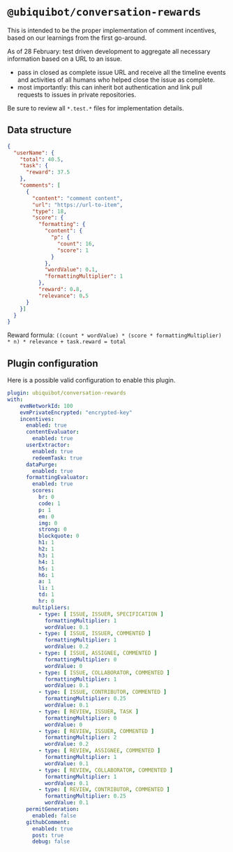 # `@ubiquibot/conversation-rewards`

This is intended to be the proper implementation of comment incentives, based on our learnings from the first go-around. 

As of 28 February: test driven development to aggregate all necessary information based on a URL to an issue. 
- pass in closed as complete issue URL and receive all the timeline events and activities of all humans who helped close the issue as complete. 
- most importantly: this can inherit bot authentication and link pull requests to issues in private repositories. 

Be sure to review all `*.test.*` files for implementation details. 

## Data structure

```json
{
  "userName": {
    "total": 40.5,
    "task": {
      "reward": 37.5
    },
    "comments": [
      {
        "content": "comment content",
        "url": "https://url-to-item",
        "type": 18,
        "score": {
          "formatting": {
            "content": {
              "p": {
                "count": 16,
                "score": 1
              }
            },
            "wordValue": 0.1,
            "formattingMultiplier": 1
          },
          "reward": 0.8,
          "relevance": 0.5
      }
    }]
  }
}
```

Reward formula: `((count * wordValue) * (score * formattingMultiplier) * n) * relevance + task.reward = total`

## Plugin configuration

Here is a possible valid configuration to enable this plugin.


```yaml
plugin: ubiquibot/conversation-rewards
with:
    evmNetworkId: 100
    evmPrivateEncrypted: "encrypted-key"
    incentives:
      enabled: true
      contentEvaluator:
        enabled: true
      userExtractor:
        enabled: true
        redeemTask: true
      dataPurge:
        enabled: true
      formattingEvaluator:
        enabled: true
        scores:
          br: 0
          code: 1
          p: 1
          em: 0
          img: 0
          strong: 0
          blockquote: 0
          h1: 1
          h2: 1
          h3: 1
          h4: 1
          h5: 1
          h6: 1
          a: 1
          li: 1
          td: 1
          hr: 0
        multipliers:
          - type: [ ISSUE, ISSUER, SPECIFICATION ]
            formattingMultiplier: 1
            wordValue: 0.1
          - type: [ ISSUE, ISSUER, COMMENTED ]
            formattingMultiplier: 1
            wordValue: 0.2
          - type: [ ISSUE, ASSIGNEE, COMMENTED ]
            formattingMultiplier: 0
            wordValue: 0
          - type: [ ISSUE, COLLABORATOR, COMMENTED ]
            formattingMultiplier: 1
            wordValue: 0.1
          - type: [ ISSUE, CONTRIBUTOR, COMMENTED ]
            formattingMultiplier: 0.25
            wordValue: 0.1
          - type: [ REVIEW, ISSUER, TASK ]
            formattingMultiplier: 0
            wordValue: 0
          - type: [ REVIEW, ISSUER, COMMENTED ]
            formattingMultiplier: 2
            wordValue: 0.2
          - type: [ REVIEW, ASSIGNEE, COMMENTED ]
            formattingMultiplier: 1
            wordValue: 0.1
          - type: [ REVIEW, COLLABORATOR, COMMENTED ]
            formattingMultiplier: 1
            wordValue: 0.1
          - type: [ REVIEW, CONTRIBUTOR, COMMENTED ]
            formattingMultiplier: 0.25
            wordValue: 0.1
      permitGeneration:
        enabled: false
      githubComment:
        enabled: true
        post: true
        debug: false
```
